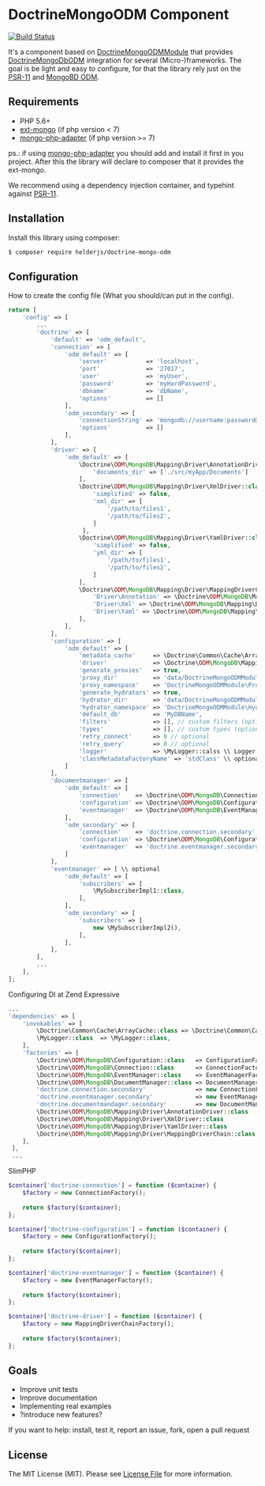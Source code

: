 # DoctrineMongoODM Component

[![Build Status](https://travis-ci.org/helderjs/doctrine-mongo-odm.svg?branch=master)](https://travis-ci.org/helderjs/doctrine-mongo-odm)

It's a component based on [DoctrineMongoODMModule](https://github.com/doctrine/DoctrineMongoODMModule) that provides [DoctrineMongoDbODM](http://docs.doctrine-project.org/projects/doctrine-mongodb-odm) integration for
several (Micro-)frameworks. The goal is be light and easy to configure, for that the library rely just on the [PSR-11](https://github.com/php-fig/fig-standards/blob/master/accepted/PSR-11-container.md) and [MongoBD ODM](http://docs.doctrine-project.org/projects/doctrine-mongodb-odm/en/latest/). 

## Requirements

- PHP 5.6+
- [ext-mongo](https://pecl.php.net/package/mongodb) (if php version < 7)
- [mongo-php-adapter](https://github.com/alcaeus/mongo-php-adapter) (if php version >= 7)

ps.: if using [mongo-php-adapter](https://github.com/alcaeus/mongo-php-adapter) you should add and install it first in you project. After this the library will declare to composer that it provides the ext-mongo. 

We recommend using a dependency injection container, and typehint against [PSR-11](https://github.com/php-fig/container).

## Installation

Install this library using composer:

```bash
$ composer require helderjs/doctrine-mongo-odm
```

## Configuration

How to create the config file (What you should/can put in the config).

```php
return [
    'config' => [
        ...
        'doctrine' => [
            'default' => 'odm_default',
            'connection' => [
                'odm_default' => [
                    'server'           => 'localhost',
                    'port'             => '27017',
                    'user'             => 'myUser',
                    'password'         => 'myHardPassword',
                    'dbname'           => 'dbName',
                    'options'          => []
                ],
                'odm_secondary' => [
                    'connectionString' => 'mongodb://username:password@server2:27017/mydb',
                    'options'          => []
                ],
            ],
            'driver' => [
                'odm_default' => [
                    \Doctrine\ODM\MongoDB\Mapping\Driver\AnnotationDriver::class => [
                        'documents_dir' => ['./src/myApp/Documents']
                    ], 
                    \Doctrine\ODM\MongoDB\Mapping\Driver\XmlDriver::class => [
                        'simplified' => false,
                        'xml_dir' => [
                            '/path/to/files1',
                            '/path/to/files2',
                        ]
                     ],
                    \Doctrine\ODM\MongoDB\Mapping\Driver\YamlDriver::class => [
                        'simplified' => false,
                        'yml_dir' => [
                            '/path/to/files1',
                            '/path/to/files2',
                        ]
                    ],
                    \Doctrine\ODM\MongoDB\Mapping\Driver\MappingDriverChain::class => [
                        'Driver\Annotation' => \Doctrine\ODM\MongoDB\Mapping\Driver\AnnotationDriver::class,
                        'Driver\Xml' => \Doctrine\ODM\MongoDB\Mapping\Driver\XmlDriver::class,
                        'Driver\Yaml' => \Doctrine\ODM\MongoDB\Mapping\Driver\YamlDriver::class,
                    ],
                ],
            ],
            'configuration' => [
                'odm_default' => [
                    'metadata_cache'     => \Doctrine\Common\Cache\ArrayCache::class, // optional
                    'driver'             => \Doctrine\ODM\MongoDB\Mapping\Driver\MappingDriverChain::class,
                    'generate_proxies'   => true,
                    'proxy_dir'          => 'data/DoctrineMongoODMModule/Proxy',
                    'proxy_namespace'    => 'DoctrineMongoODMModule\Proxy',
                    'generate_hydrators' => true,
                    'hydrator_dir'       => 'data/DoctrineMongoODMModule/Hydrator',
                    'hydrator_namespace' => 'DoctrineMongoODMModule\Hydrator',
                    'default_db'         => 'MyDBName',
                    'filters'            => [], // custom filters (optional)
                    'types'              => [], // custom types (optional)
                    'retry_connect'      => 0 // optional
                    'retry_query'        => 0 // optional
                    'logger'             => \MyLogger::calss \\ Logger implementation (optional)
                    'classMetadataFactoryName' => 'stdClass' \\ optional
                ]
            ],
            'documentmanager' => [
                'odm_default' => [
                    'connection'    => \Doctrine\ODM\MongoDB\Connection::class,
                    'configuration' => \Doctrine\ODM\MongoDB\Configuration::class,
                    'eventmanager'  => \Doctrine\ODM\MongoDB\EventManager::class, \\ optional
                ],
                'odm_secondary' => [
                    'connection'    => 'doctrine.connection.secondary',
                    'configuration' => \Doctrine\ODM\MongoDB\Configuration::class,
                    'eventmanager'  => 'doctrine.eventmanager.secondary', \\ optional
                ]
            ],
            'eventmanager' => [ \\ optional
                'odm_default' => [
                    'subscribers' => [
                        \MySubscriberImpl1::class,
                    ],
                ],
                'odm_secondary' => [
                    'subscribers' => [
                        new \MySubscriberImpl2(),
                    ],
                ],
            ],
        ],
        ...
    ],
];
```

Configuring DI at Zend Expressive
```php
...
'dependencies' => [
    'invokables' => [
        \Doctrine\Common\Cache\ArrayCache::class => \Doctrine\Common\Cache\ArrayCache::class,
        \MyLogger::class  => \MyLogger::class,
    ],
    'factories' => [
        \Doctrine\ODM\MongoDB\Configuration::class   => ConfigurationFactory::class,
        \Doctrine\ODM\MongoDB\Connection::class      => ConnectionFactory::class,
        \Doctrine\ODM\MongoDB\EventManager::class    => EventManagerFactory::class,
        \Doctrine\ODM\MongoDB\DocumentManager::class => DocumentManagerFactory::class,
        'doctrine.connection.secondary'              => new ConnectionFactory('odm_secondary'),
        'doctrine.eventmanager.secondary'            => new EventManagerFactory('odm_secondary'),
        'doctrine.documentmandager.secondary'        => new DocumentManagerFactory('odm_secondary'),
        \Doctrine\ODM\MongoDB\Mapping\Driver\AnnotationDriver::class   => \Helderjs\Component\DoctrineMongoODM\AnnotationDriverFactory::class,
        \Doctrine\ODM\MongoDB\Mapping\Driver\XmlDriver::class          => \Helderjs\Component\DoctrineMongoODM\AnnotationDriverFactory::class,
        \Doctrine\ODM\MongoDB\Mapping\Driver\YamlDriver::class         => \Helderjs\Component\DoctrineMongoODM\AnnotationDriverFactory::class,
        \Doctrine\ODM\MongoDB\Mapping\Driver\MappingDriverChain::class => \Helderjs\Component\DoctrineMongoODM\AnnotationDriverFactory::class,
    ],
 ],
 ...
```

SlimPHP

```php
$container['doctrine-connection'] = function ($container) {
    $factory = new ConnectionFactory();
    
    return $factory($container);
};

$container['doctrine-configuration'] = function ($container) {
    $factory = new ConfigurationFactory();
    
    return $factory($container);
};

$container['doctrine-eventmanager'] = function ($container) {
    $factory = new EventManagerFactory();
    
    return $factory($container);
};

$container['doctrine-driver'] = function ($container) {
    $factory = new MappingDriverChainFactory();
    
    return $factory($container);
};
```

## Goals

- Improve unit tests
- Improve documentation
- Implementing real examples
- ?introduce new features?

If you want to help: install, test it, report an issue, fork, open a pull request 

## License

The MIT License (MIT). Please see [License File](https://github.com/helderjs/doctrine-mongo-odm/blob/master/LICENSE) for more information.
